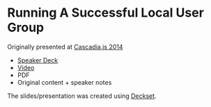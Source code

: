 # Running A Successful Local User Group

Originally presented at [Cascadia.js 2014](http://2014.cascadiajs.com/)

* [Speaker Deck](https://speakerdeck.com/jxson/how-to-run-a-successful-user-group)
* [Video](https://www.youtube.com/watch?v=3ME7Q2YwzR0)
* PDF
* Original content + speaker notes

The slides/presentation was created using [Deckset](http://www.decksetapp.com/).
